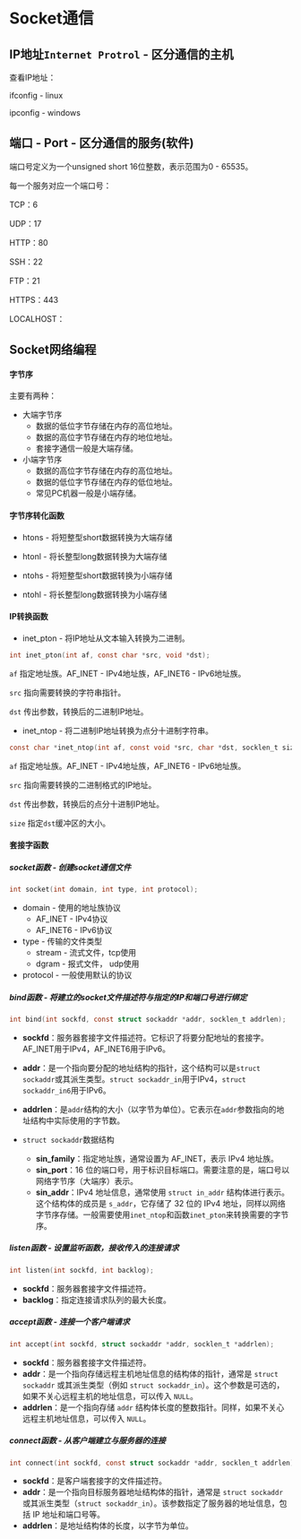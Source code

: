 # Socket通信

## IP地址`Internet Protrol` - 区分通信的主机

查看IP地址：

ifconfig - linux

ipconfig - windows



## 端口 - Port - 区分通信的服务(软件)

端口号定义为一个unsigned short 16位整数，表示范围为0 - 65535。

每一个服务对应一个端口号：

TCP：6

UDP：17

HTTP：80

SSH：22

FTP：21

HTTPS：443

LOCALHOST：



## Socket网络编程

#### 字节序

主要有两种：

- 大端字节序 
  - 数据的低位字节存储在内存的高位地址。
  - 数据的高位字节存储在内存的地位地址。
  - 套接字通信一般是大端存储。
- 小端字节序
  - 数据的高位字节存储在内存的高位地址。
  - 数据的低位字节存储在内存的低位地址。
  - 常见PC机器一般是小端存储。

#### 字节序转化函数

- htons - 将短整型short数据转换为大端存储

- htonl - 将长整型long数据转换为大端存储
- ntohs - 将短整型short数据转换为小端存储
- ntohl - 将长整型long数据转换为小端存储

#### IP转换函数

- inet_pton - 将IP地址从文本输入转换为二进制。

```c
int inet_pton(int af, const char *src, void *dst);
```

`af` 指定地址族。AF_INET - IPv4地址族，AF_INET6 - IPv6地址族。

`src` 指向需要转换的字符串指针。

`dst` 传出参数，转换后的二进制IP地址。



- inet_ntop - 将二进制IP地址转换为点分十进制字符串。

```c
const char *inet_ntop(int af, const void *src, char *dst, socklen_t size);
```

`af` 指定地址族。AF_INET - IPv4地址族，AF_INET6 - IPv6地址族。

`src` 指向需要转换的二进制格式的IP地址。

`dst` 传出参数，转换后的点分十进制IP地址。

`size` 指定`dst`缓冲区的大小。

#### 套接字函数

##### socket函数 - 创建socket通信文件

```c
int socket(int domain, int type, int protocol);
```

- domain - 使用的地址族协议
  - AF_INET - IPv4协议
  - AF_INET6 - IPv6协议
- type - 传输的文件类型
  - stream - 流式文件，tcp使用
  - dgram - 报式文件， udp使用
- protocol - 一般使用默认的协议

##### bind函数 - 将建立的socket文件描述符与指定的IP和端口号进行绑定

```c
int bind(int sockfd, const struct sockaddr *addr, socklen_t addrlen);
```

- **sockfd**：服务器套接字文件描述符。它标识了将要分配地址的套接字。AF_INET用于IPv4，AF_INET6用于IPv6。
- **addr**：是一个指向要分配的地址结构的指针，这个结构可以是`struct sockaddr`或其派生类型。`struct sockaddr_in`用于IPv4，`struct sockaddr_in6`用于IPv6。
- **addrlen**：是`addr`结构的大小（以字节为单位）。它表示在`addr`参数指向的地址结构中实际使用的字节数。

- `struct sockaddr`数据结构
  - **sin_family**：指定地址族，通常设置为 AF_INET，表示 IPv4 地址族。
  - **sin_port**：16 位的端口号，用于标识目标端口。需要注意的是，端口号以网络字节序（大端序）表示。
  - **sin_addr**：IPv4 地址信息，通常使用 `struct in_addr` 结构体进行表示。这个结构体的成员是 `s_addr`，它存储了 32 位的 IPv4 地址，同样以网络字节序存储。一般需要使用`inet_ntop`和函数`inet_pton`来转换需要的字节序。

##### listen函数 - 设置监听函数，接收传入的连接请求

```c
int listen(int sockfd, int backlog);
```

- **sockfd**：服务器套接字文件描述符。
- **backlog**：指定连接请求队列的最大长度。

##### accept函数 - 连接一个客户端请求

```c
int accept(int sockfd, struct sockaddr *addr, socklen_t *addrlen);
```

- **sockfd**：服务器套接字文件描述符。
- **addr**：是一个指向存储远程主机地址信息的结构体的指针，通常是 `struct sockaddr` 或其派生类型（例如 `struct sockaddr_in`）。这个参数是可选的，如果不关心远程主机的地址信息，可以传入 `NULL`。
- **addrlen**：是一个指向存储 `addr` 结构体长度的整数指针。同样，如果不关心远程主机地址信息，可以传入 `NULL`。

##### connect函数 - 从客户端建立与服务器的连接

```c
int connect(int sockfd, const struct sockaddr *addr, socklen_t addrlen);
```

- **sockfd**：是客户端套接字的文件描述符。
- **addr**：是一个指向目标服务器地址结构体的指针，通常是 `struct sockaddr` 或其派生类型（`struct sockaddr_in`）。该参数指定了服务器的地址信息，包括 IP 地址和端口号等。
- **addrlen**：是地址结构体的长度，以字节为单位。



































